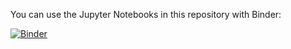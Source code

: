 You can use the Jupyter Notebooks in this repository with Binder:

[![Binder](https://mybinder.org/badge_logo.svg)](https://mybinder.org/v2/gh/BoldingBruggeman/size-spectrum-workshop/HEAD?urlpath=lab%2Ftree%2Fnotebooks)